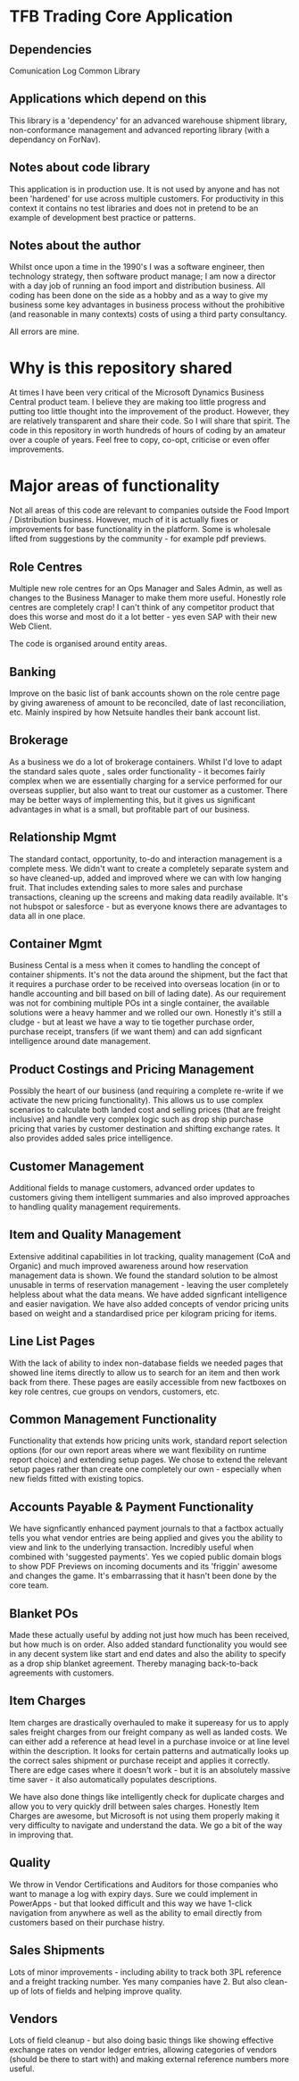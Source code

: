 
# TFB Trading Core Application

## Dependencies

Comunication Log Common Library

## Applications which depend on this

This library is a 'dependency' for an advanced warehouse shipment library, non-conformance management and advanced reporting library (with a dependancy on ForNav). 

## Notes about code library

This application is in production use. It is not used by anyone and has not been 'hardened' for use across multiple customers. For productivity in this context it contains
no test libraries and does not in pretend to be an example of development best practice or patterns.

## Notes about the author

Whilst once upon a time in the 1990's I was a software engineer, then technology strategy, then software product manage; I am now a director with  a day job of running an food import and distribution business. All coding has been done
on the side as a hobby and as a way to give my business some key advantages in business process without the prohibitive (and reasonable in many contexts) costs of using a third party
consultancy. 

All errors are mine.

# Why is this repository shared

At times I have been very critical of the Microsoft Dynamics Business Central product team. I believe they are making too little progress and putting too little thought
into the improvement of the product. However, they are relatively transparent and share their code. So I will share that spirit. The code in this repository in worth hundreds of hours
of coding by an amateur over a couple of years.  Feel free to copy, co-opt, criticise or even offer improvements.

# Major areas of functionality

Not all areas of this code are relevant to companies outside the Food Import / Distribution business. However, much of it is actually fixes or improvements for base functionality
in the platform. Some is wholesale lifted from suggestions by the community - for example pdf previews.

## Role Centres

Multiple new role centres for an Ops Manager and Sales Admin, as well as changes to the Business Manager to make them more useful. Honestly role centres are completely crap!
I can't think of any competitor product that does this worse and most do it a lot better - yes even SAP with their new Web Client. 

The code is organised around entity areas.

## Banking

Improve on the basic list of bank accounts shown on the role centre  page by giving awareness of amount to be reconciled, date of last reconciliation, etc. Mainly inspired by how
Netsuite handles their bank account list.

## Brokerage

As a business we do a lot of brokerage containers. Whilst I'd love to adapt the standard sales quote , sales order functionality - it becomes fairly complex when we are essentially charging
for a service performed for our overseas supplier, but also want to treat our customer as a customer. There may be better ways of implementing this, but it gives us significant
advantages in what is a small, but profitable part of our business.

## Relationship Mgmt

The standard contact, opportunity, to-do and interaction management is a complete mess. We didn't want to create a completely separate system and so have cleaned-up, added and improved where
we can with low hanging fruit. That includes extending sales to more sales and purchase transactions, cleaning up the screens and making data readily available. It's not 
hubspot or salesforce - but as everyone knows there are advantages to data all in one place.

## Container Mgmt

Business Cental is a  mess when it comes to handling the concept of container shipments. It's not the data around the shipment, but the fact that it requires a purchase order to
be received into overseas location (in or to handle accounting and bill based on bill of lading date). As our requirement was not for combining multiple POs int a single container, 
the available solutions were a heavy hammer and we rolled our own.  Honestly it's still a cludge - but at least we have a way to tie together purchase order, purchase receipt, transfers 
(if we want them) and can add signficant intelligence around date management.

## Product Costings and Pricing Management

Possibly the heart of our business (and requiring a complete re-write if we activate the new pricing functionality). This allows us to use complex scenarios to calculate both
landed cost and selling prices (that are freight inclusive) and handle very complex logic such as drop ship purchase pricing that varies by customer destination and shifting exchange rates.
It also provides added sales price intelligence.

## Customer Management

Additional fields to manage customers, advanced order updates to customers giving them intelligent summaries and also improved approaches to handling quality management requirements.

## Item and Quality Management

Extensive additinal capabilities in lot tracking, quality management (CoA and Organic) and much improved awareness around how reservation management data is shown. We found the standard
solution to be almost unusable in terms of reservation management - leaving the user completely helpless about what the data means. We have added signficant intelligence and
easier navigation. We have also added concepts of vendor pricing units based on weight and a standardised price per kilogram pricing for items.

## Line List Pages

With the lack of ability to index non-database fields we needed pages that showed line items directly to allow us to search for an item and then work back from there. These pages are 
easily accessible from new factboxes on key role centres, cue groups on vendors, customers, etc.

## Common Management Functionality

Functionality that extends how pricing units work, standard report selection options (for our own report areas where we want flexibility on runtime report choice) and extending
setup pages. We chose to extend the relevant setup pages rather than create one completely our own - especially when new fields fitted with existing topics.

## Accounts Payable & Payment Functionality

We have signficantly enhanced payment journals to that a factbox actually tells you what vendor entries are being applied and gives you the ability to view and link to the underlying
transaction. Incredibly useful when combined with 'suggested payments'.  Yes we copied public domain blogs to show PDF Previews on incoming documents and its 'friggin' awesome 
and changes the game. It's embarrassing that it hasn't been done by the core team.

## Blanket POs

Made these actually useful by adding not just how much has been received, but how much is on order. Also added standard functionality you would see in any decent system like
start and end dates and also the ability to specify as a drop ship blanket agreement. Thereby managing back-to-back agreements with customers.

## Item Charges

Item charges are drastically overhauled to make it supereasy for us to apply sales freight charges from our freight company as well as landed costs. We can either add a reference at
head level in a purchase invoice or at line level within the description. It looks for certain patterns and autmatically looks up the correct sales shipment or purchase receipt and
applies it correctly. There are edge cases where it doesn't work - but it is an absolutely massive time saver - it also automatically populates descriptions. 

We have also done things like intelligently check for duplicate charges and allow you to very quickly drill between sales charges. Honestly Item Charges are awesome, but Microsoft
is not using them properly making it very difficulty to navigate and understand the data. We go a bit of the way in improving that.

## Quality

We throw in Vendor Certifications and Auditors for those companies who want to manage a log with expiry days. Sure we could implement in PowerApps - but that looked difficult and this
way we have 1-click navigation from anywhere as well as the ability to email directly from customers based on their purchase histry.

## Sales Shipments

Lots of minor improvements - including ability to track both 3PL reference and a freight tracking number. Yes many companies have 2. But also clean-up of lots of fields and helping
improve quality.

## Vendors

Lots of field cleanup - but also doing basic things like showing effective exchange rates on vendor ledger entries, allowing categories of vendors (should be there to start with) and
making external reference numbers more useful. 







